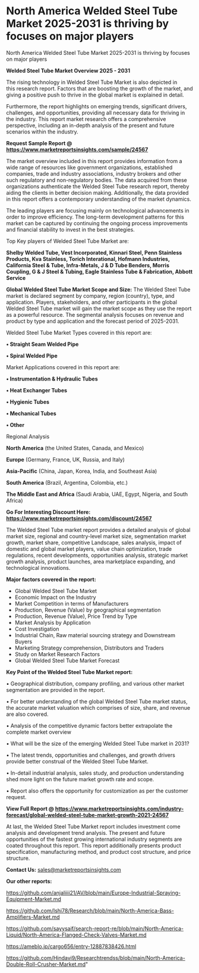 # North America Welded Steel Tube Market 2025-2031 is thriving by focuses on major players
 North America Welded Steel Tube Market 2025-2031 is thriving by focuses on major players

<Strong> Welded Steel Tube Market Overview 2025 - 2031</strong>

The rising technology in Welded Steel Tube Market is also depicted in this research report. Factors that are boosting the growth of the market, and giving a positive push to thrive in the global market is explained in detail.

Furthermore, the report highlights on emerging trends, significant drivers, challenges, and opportunities, providing all necessary data for thriving in the industry. This report market research offers a comprehensive perspective, including an in-depth analysis of the present and future scenarios within the industry.

<strong>Request Sample Report @ <a href=https://www.marketreportsinsights.com/sample/24567>https://www.marketreportsinsights.com/sample/24567</a></strong>

The market overview included in this report provides information from a wide range of resources like government organizations, established companies, trade and industry associations, industry brokers and other such regulatory and non-regulatory bodies. The data acquired from these organizations authenticate the Welded Steel Tube research report, thereby aiding the clients in better decision making. Additionally, the data provided in this report offers a contemporary understanding of the market dynamics.

The leading players are focusing mainly on technological advancements in order to improve efficiency. The long-term development patterns for this market can be captured by continuing the ongoing process improvements and financial stability to invest in the best strategies.

Top Key players of Welded Steel Tube Market are:

<strong>Shelby Welded Tube, Vest Incorporated, Kinnari Steel, Penn Stainless Products, Kva Stainless, Torich Interational, Hofmann Industries, California Steel & Tube, Infra-Metals, J & D Tube Benders, Morris Coupling, G & J Steel & Tubing, Eagle Stainless Tube & Fabrication, Abbott Service</strong>

<strong><b>Global Welded Steel Tube Market Scope and Size:</b></strong>
The Welded Steel Tube market is declared segment by company, region (country), type, and application. Players, stakeholders, and other participants in the global Welded Steel Tube market will gain the market scope as they use the report as a powerful resource. The segmental analysis focuses on revenue and product by type and application and the forecast period of 2025-2031.

Welded Steel Tube Market Types covered in this report are:

<strong>• Straight Seam Welded Pipe

• Spiral Welded Pipe</strong>

Market Applications covered in this report are:

<strong>• Instrumentation & Hydraulic Tubes

• Heat Exchanger Tubes

• Hygienic Tubes

• Mechanical Tubes

• Other</strong> 

Regional Analysis

<strong>North America</strong> (the United States, Canada, and Mexico)

<strong>Europe</strong> (Germany, France, UK, Russia, and Italy)

<strong>Asia-Pacific</strong> (China, Japan, Korea, India, and Southeast Asia)

<strong>South America</strong> (Brazil, Argentina, Colombia, etc.)

<strong>The Middle East and Africa</strong> (Saudi Arabia, UAE, Egypt, Nigeria, and South Africa)

<strong>Go For Interesting Discount Here: <a href=https://www.marketreportsinsights.com/discount/24567>https://www.marketreportsinsights.com/discount/24567</a></strong>

The Welded Steel Tube market report provides a detailed analysis of global market size, regional and country-level market size, segmentation market growth, market share, competitive Landscape, sales analysis, impact of domestic and global market players, value chain optimization, trade regulations, recent developments, opportunities analysis, strategic market growth analysis, product launches, area marketplace expanding, and technological innovations.

<strong><b>Major factors covered in the report:</b></strong>
<ul>
  <li>Global Welded Steel Tube Market </li>
  <li>Economic Impact on the Industry</li>
  <li>Market Competition in terms of Manufacturers</li>
  <li>Production, Revenue (Value) by geographical segmentation</li>
  <li>Production, Revenue (Value), Price Trend by Type</li>
  <li>Market Analysis by Application</li>
  <li>Cost Investigation</li>
  <li>Industrial Chain, Raw material sourcing strategy and Downstream Buyers</li>
  <li>Marketing Strategy comprehension, Distributors and Traders</li>
  <li>Study on Market Research Factors</li>
  <li>Global Welded Steel Tube Market Forecast</li>
</ul>

<strong><b>Key Point of the Welded Steel Tube Market report:</b></strong>

• Geographical distribution, company profiling, and various other market segmentation are provided in the report.

• For better understanding of the global Welded Steel Tube market status, the accurate market valuation which comprises of size, share, and revenue are also covered.

• Analysis of the competitive dynamic factors better extrapolate the complete market overview

• What will be the size of the emerging Welded Steel Tube market in 2031?

• The latest trends, opportunities and challenges, and growth drivers provide better construal of the Welded Steel Tube Market.

• In-detail industrial analysis, sales study, and production understanding shed more light on the future market growth rate and scope.

• Report also offers the opportunity for customization as per the customer request.

<strong><b>View Full Report @ <a href=https://www.marketreportsinsights.com/industry-forecast/global-welded-steel-tube-market-growth-2021-24567>https://www.marketreportsinsights.com/industry-forecast/global-welded-steel-tube-market-growth-2021-24567</a></b></strong>


At last, the Welded Steel Tube Market report includes investment come analysis and development trend analysis. The present and future opportunities of the fastest growing international industry segments are coated throughout this report. This report additionally presents product specification, manufacturing method, and product cost structure, and price structure.

<strong>Contact Us:</strong>
sales@marketreportsinsights.com

<strong>Our other reports:</strong>

<a href=https://github.com/anjaliiii21/AV/blob/main/Europe-Industrial-Spraying-Equipment-Market.md>https://github.com/anjaliiii21/AV/blob/main/Europe-Industrial-Spraying-Equipment-Market.md</a>

<a href=https://github.com/Ishi78/Research/blob/main/North-America-Bass-Amplifiers-Market.md>https://github.com/Ishi78/Research/blob/main/North-America-Bass-Amplifiers-Market.md</a>

<a href=https://github.com/sayysaif/search-report-re/blob/main/North-America-Liquid/North-America-Flanged-Check-Valves-Market.md>https://github.com/sayysaif/search-report-re/blob/main/North-America-Liquid/North-America-Flanged-Check-Valves-Market.md</a>

<a href=https://ameblo.jp/cargo656/entry-12887838426.html>https://ameblo.jp/cargo656/entry-12887838426.html</a>

<a href=https://github.com/Hindavi9/Researchtrendss/blob/main/North-America-Double-Roll-Crusher-Market.md>https://github.com/Hindavi9/Researchtrendss/blob/main/North-America-Double-Roll-Crusher-Market.md</a>"
